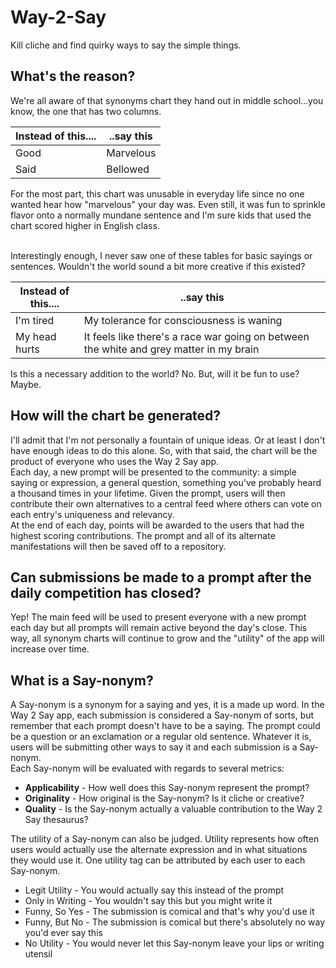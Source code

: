 # Way-2-Say
Kill cliche and find quirky ways to say the simple things.

## What's the reason?
We're all aware of that synonyms chart they hand out in middle school...you know, the one that has two columns.<br>

| Instead of this.... | ..say this  |
| ------------------- | ----------- |
| Good                | Marvelous   |
| Said   | Bellowed |

For the most part, this chart was unusable in everyday life since no one wanted hear how "marvelous" your day was. Even still, it was fun to sprinkle flavor onto a normally mundane sentence and I'm sure kids that used the chart scored higher in English class.<br><br>

Interestingly enough, I never saw one of these tables for basic sayings or sentences. Wouldn't the world sound a bit more creative if this existed?

| Instead of this.... | ..say this  |
| ------------------- | ----------- |
| I'm tired   | My tolerance for consciousness is waning  |
| My head hurts | It feels like there's a race war going on between the white and grey matter in my brain |

Is this a necessary addition to the world? No. But, will it be fun to use? Maybe.

## How will the chart be generated?
I'll admit that I'm not personally a fountain of unique ideas. Or at least I don't have enough ideas to do this alone. So, with that said, the chart will be the product of everyone who uses the Way 2 Say app.<br>Each day, a new prompt will be presented to the community: a simple saying or expression, a general question, something you've probably heard a thousand times in your lifetime. Given the prompt, users will then contribute their own alternatives to a central feed where others can vote on each entry's uniqueness and relevancy.<br>At the end of each day, points will be awarded to the users that had the highest scoring contributions. The prompt and all of its alternate manifestations will then be saved off to a repository.

## Can submissions be made to a prompt after the daily competition has closed?
Yep! The main feed will be used to present everyone with a new prompt each day but all prompts will remain active beyond the day's close. This way, all synonym charts will continue to grow and the "utility" of the app will increase over time. 

## What is a Say-nonym?
A Say-nonym is a synonym for a saying and yes, it is a made up word. In the Way 2 Say app, each submission is considered a Say-nonym of sorts, but remember that each prompt doesn't have to be a saying. The prompt could be a question or an exclamation or a regular old sentence. Whatever it is, users will be submitting other ways to say it and each submission is a Say-nonym.<br>
Each Say-nonym will be evaluated with regards to several metrics:
- **Applicability** - How well does this Say-nonym represent the prompt?
- **Originality** - How original is the Say-nonym? Is it cliche or creative?
- **Quality** - Is the Say-nonym actually a valuable contribution to the Way 2 Say thesaurus?

The utility of a Say-nonym can also be judged. Utility represents how often users would actually use the alternate expression and in what situations they would use it. One utility tag can be attributed by each user to each Say-nonym.
- Legit Utility - You would actually say this instead of the prompt
- Only in Writing - You wouldn't say this but you might write it
- Funny, So Yes - The submission is comical and that's why you'd use it
- Funny, But No - The submission is comical but there's absolutely no way you'd ever say this
- No Utility - You would never let this Say-nonym leave your lips or writing utensil
